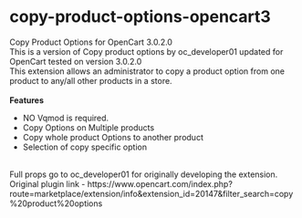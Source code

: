 # copy-product-options-opencart3
Copy Product Options for OpenCart 3.0.2.0 <br>
This is a version of Copy product options by oc_developer01 updated for OpenCart tested on version 3.0.2.0 <br>
This extension allows an administrator to copy a product option from one product to any/all other products in a store. <br>
<br>
**Features**
* NO Vqmod is required.
* Copy Options on Multiple products 
* Copy whole product Options to another product 
* Selection of copy specific option
<br>
Full props go to oc_developer01 for originally developing the extension. <br>
Original plugin link - https://www.opencart.com/index.php?route=marketplace/extension/info&extension_id=20147&filter_search=copy%20product%20options
